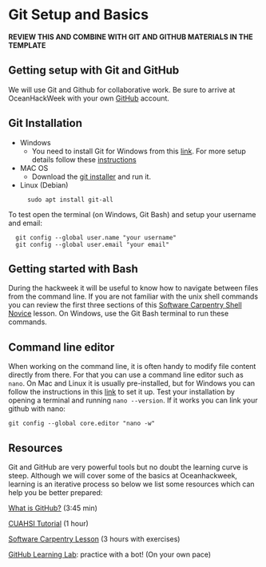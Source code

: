 # Git Setup and Basics

**REVIEW THIS AND COMBINE WITH GIT AND GITHUB MATERIALS IN THE TEMPLATE**

## Getting setup with Git and GitHub

We will use Git and Github for collaborative work. Be sure to arrive at OceanHackWeek with your own [GitHub](https://github.com/) account.

## Git Installation

- Windows
    - You need to install Git for Windows from this [link](https://gitforwindows.org/). For more setup details follow these [instructions](https://carpentries.github.io/workshop-template/#shell)
- MAC OS
    - Download the [git installer](https://git-scm.com/download/mac) and run it.
- Linux (Debian)
    ```
      sudo apt install git-all
    ```
    
To test open the terminal (on Windows, Git Bash) and setup your username and email:

```
  git config --global user.name "your username"
  git config --global user.email "your email"
```
 

## Getting started with Bash

During the hackweek it will be useful to know how to navigate between files from the command line. If you are not familiar with the unix shell commands you can review the first three sections of this [Software Carpentry Shell Novice](https://swcarpentry.github.io/shell-novice/) lesson. On Windows, use the Git Bash terminal to run these commands.


## Command line editor

When working on the command line, it is often handy to modify file content directly from there. For that you can use a command line editor such as `nano`. On Mac and Linux it is usually pre-installed, but for Windows you can follow the instructions in this [link](http://carpentries.github.io/workshop-template/#editor) to set it up. Test your installation by opening a terminal and running `nano --version`. If it works you can link your github with nano:

```
git config --global core.editor "nano -w"
```

## Resources

Git and GitHub are very powerful tools but no doubt the learning curve is steep. Although we will cover some of the basics at Oceanhackweek, learning is an iterative process so below we list some resources which can help you be better prepared:

[What is GitHub?](https://www.youtube.com/watch?v=w3jLJU7DT5E) (3:45 min)

[CUAHSI Tutorial](https://www.youtube.com/watch?v=Bc5BO9gPC9w&feature=youtu.be) (1 hour)

[Software Carpentry Lesson](http://swcarpentry.github.io/git-novice/) (3 hours with exercises)

[GitHub Learning Lab](https://lab.github.com/): practice with a bot! (On your own pace)